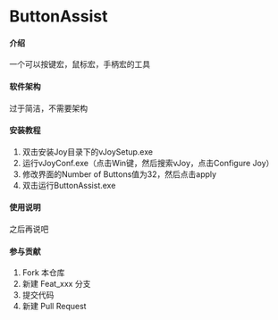 # ButtonAssist

#### 介绍
一个可以按键宏，鼠标宏，手柄宏的工具
#### 软件架构
过于简洁，不需要架构
#### 安装教程
1.  双击安装Joy目录下的vJoySetup.exe
2.  运行vJoyConf.exe（点击Win键，然后搜索vJoy，点击Configure Joy）
3.  修改界面的Number of Buttons值为32，然后点击apply
4.  双击运行ButtonAssist.exe
#### 使用说明
之后再说吧

#### 参与贡献
1.  Fork 本仓库
2.  新建 Feat_xxx 分支
3.  提交代码
4.  新建 Pull Request
